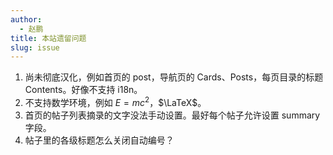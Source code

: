 ```yaml
---
author: 
  - 赵鹏
title: 本站遗留问题
slug: issue
---
```


1. 尚未彻底汉化，例如首页的 post，导航页的 Cards、Posts，每页目录的标题 Contents。好像不支持 i18n。
2. 不支持数学环境，例如 $E = mc^2$，$\LaTeX$。
3. 首页的帖子列表摘录的文字没法手动设置。最好每个帖子允许设置 summary 字段。
4. 帖子里的各级标题怎么关闭自动编号？
